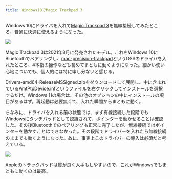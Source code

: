 ```yaml
---
title: Windows10でMagic Trackpad 3
---
```

Windows 10にドライバを入れて[Magic Trackpad 3](https://www.amazon.co.jp/dp/B09BTT6FJ9)を無線接続してみたところ、普通に快適に使えるようになった。

![](https://lh3.googleusercontent.com/Cp4QcmaIuZE-u9_6V_xiHPQUpJdMu6AZZ2l2oKPUiuSDm_oWpfb_KFco-BxdmgDEh27DpALWZyS5NIE5L6NgE1XPJw1WWvHbWhvoNIoeDYIZxLiy5VvrwMAPSARJlDaRCdRp97o-nd9cUaad6SesDJyQzHb4JyWREGyjfNwPHzH3zgzs3wIwq2RPoNw8Sw)

Magic Trackpad 3は2021年8月に発売されたモデル。これをWindows 10にBluetoothでペアリングし、[mac-precision-trackpad](https://github.com/imbushuo/mac-precision-touchpad)というOSSのドライバを入れたところ、4本指の操作なども含めてまともに動くようになった。細かい使い心地についても、個人的には特に申し分ないと感じる。

Drivers-amd64-ReleaseMSSigned.zipをダウンロードして展開し、中に含まれているAmtPtpDevice.infというファイルを右クリックしてインストールを選択するだけ。Windows 11の場合は、その他のオプションの中にインストールの項目があるはず。再起動は必要無くて、入れた瞬間からまともに動く。

ちなみに、ドライバを入れる前の状態では、まず有線接続した段階でもWindowsにタッチパッドとして認識されて、ポインターを動かせることは確認した。その後Bluetoothでのペアリングも正常に完了したが、無線接続ではポインターを動かすことはできなかった。その段階でドライバーを入れたら無線接続のままでも動くようになった。故に、事実上このドライバーの導入は必須だと考えている。

![](https://lh4.googleusercontent.com/Q1dSip7ii8iexuqAYVr8XBcxgsBg3X9NB6L_Bv7MBtg6N-qqYG6xcddxMRJsGi3gtUpvZCwrrIOJctOyiD2OzIDa8K38A7wJUnYvLsEG4zC8-Gz4Fnj4jkhGOk0ks-047EXRj4yODqowNAERlRVHnL3flqOInXY_HQhivPKQ47BX6-mwTKhbrs7HJVgHaA)

Appleのトラックパッドは質が良く入手もしやすいので、これがWindowsでもまともに動くのは最高。
